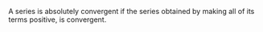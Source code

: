 A series is absolutely convergent if the series obtained by making all
of its terms positive, is convergent.
